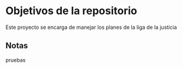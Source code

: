 # Objetivos de la repositorio

Este proyecto se encarga de manejar los planes de la liga de la justicia


## Notas
pruebas
